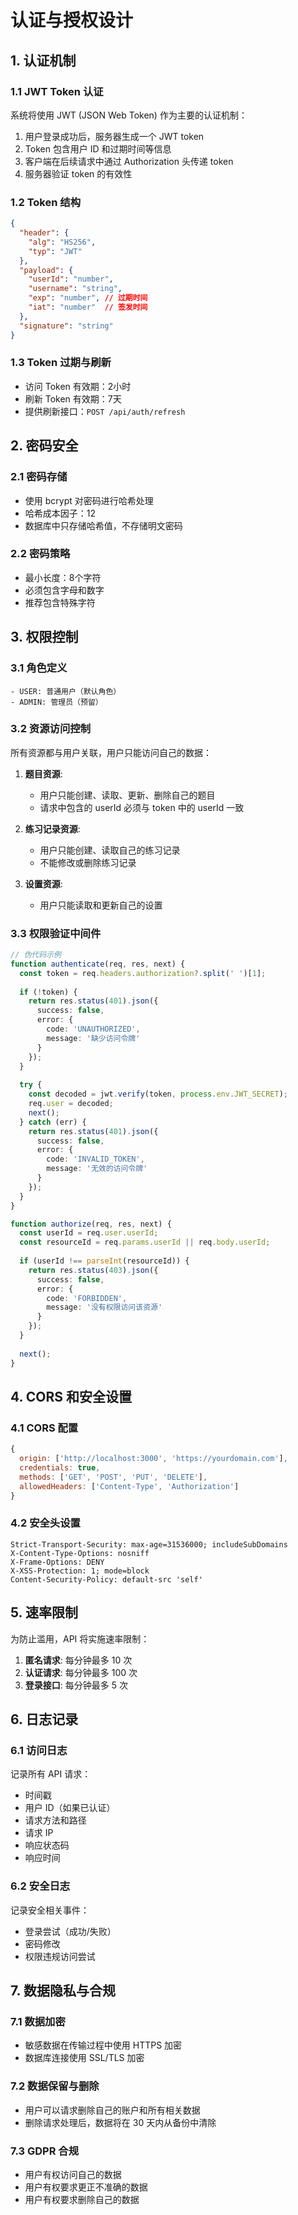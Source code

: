 # 认证与授权设计

## 1. 认证机制

### 1.1 JWT Token 认证
系统将使用 JWT (JSON Web Token) 作为主要的认证机制：

1. 用户登录成功后，服务器生成一个 JWT token
2. Token 包含用户 ID 和过期时间等信息
3. 客户端在后续请求中通过 Authorization 头传递 token
4. 服务器验证 token 的有效性

### 1.2 Token 结构
```json
{
  "header": {
    "alg": "HS256",
    "typ": "JWT"
  },
  "payload": {
    "userId": "number",
    "username": "string",
    "exp": "number", // 过期时间
    "iat": "number"  // 签发时间
  },
  "signature": "string"
}
```

### 1.3 Token 过期与刷新
- 访问 Token 有效期：2小时
- 刷新 Token 有效期：7天
- 提供刷新接口：`POST /api/auth/refresh`

## 2. 密码安全

### 2.1 密码存储
- 使用 bcrypt 对密码进行哈希处理
- 哈希成本因子：12
- 数据库中只存储哈希值，不存储明文密码

### 2.2 密码策略
- 最小长度：8个字符
- 必须包含字母和数字
- 推荐包含特殊字符

## 3. 权限控制

### 3.1 角色定义
```
- USER: 普通用户（默认角色）
- ADMIN: 管理员（预留）
```

### 3.2 资源访问控制
所有资源都与用户关联，用户只能访问自己的数据：

1. **题目资源**:
   - 用户只能创建、读取、更新、删除自己的题目
   - 请求中包含的 userId 必须与 token 中的 userId 一致

2. **练习记录资源**:
   - 用户只能创建、读取自己的练习记录
   - 不能修改或删除练习记录

3. **设置资源**:
   - 用户只能读取和更新自己的设置

### 3.3 权限验证中间件
```typescript
// 伪代码示例
function authenticate(req, res, next) {
  const token = req.headers.authorization?.split(' ')[1];
  
  if (!token) {
    return res.status(401).json({
      success: false,
      error: {
        code: 'UNAUTHORIZED',
        message: '缺少访问令牌'
      }
    });
  }
  
  try {
    const decoded = jwt.verify(token, process.env.JWT_SECRET);
    req.user = decoded;
    next();
  } catch (err) {
    return res.status(401).json({
      success: false,
      error: {
        code: 'INVALID_TOKEN',
        message: '无效的访问令牌'
      }
    });
  }
}

function authorize(req, res, next) {
  const userId = req.user.userId;
  const resourceId = req.params.userId || req.body.userId;
  
  if (userId !== parseInt(resourceId)) {
    return res.status(403).json({
      success: false,
      error: {
        code: 'FORBIDDEN',
        message: '没有权限访问该资源'
      }
    });
  }
  
  next();
}
```

## 4. CORS 和安全设置

### 4.1 CORS 配置
```javascript
{
  origin: ['http://localhost:3000', 'https://yourdomain.com'],
  credentials: true,
  methods: ['GET', 'POST', 'PUT', 'DELETE'],
  allowedHeaders: ['Content-Type', 'Authorization']
}
```

### 4.2 安全头设置
```http
Strict-Transport-Security: max-age=31536000; includeSubDomains
X-Content-Type-Options: nosniff
X-Frame-Options: DENY
X-XSS-Protection: 1; mode=block
Content-Security-Policy: default-src 'self'
```

## 5. 速率限制

为防止滥用，API 将实施速率限制：

1. **匿名请求**: 每分钟最多 10 次
2. **认证请求**: 每分钟最多 100 次
3. **登录接口**: 每分钟最多 5 次

## 6. 日志记录

### 6.1 访问日志
记录所有 API 请求：
- 时间戳
- 用户 ID（如果已认证）
- 请求方法和路径
- 请求 IP
- 响应状态码
- 响应时间

### 6.2 安全日志
记录安全相关事件：
- 登录尝试（成功/失败）
- 密码修改
- 权限违规访问尝试

## 7. 数据隐私与合规

### 7.1 数据加密
- 敏感数据在传输过程中使用 HTTPS 加密
- 数据库连接使用 SSL/TLS 加密

### 7.2 数据保留与删除
- 用户可以请求删除自己的账户和所有相关数据
- 删除请求处理后，数据将在 30 天内从备份中清除

### 7.3 GDPR 合规
- 用户有权访问自己的数据
- 用户有权要求更正不准确的数据
- 用户有权要求删除自己的数据